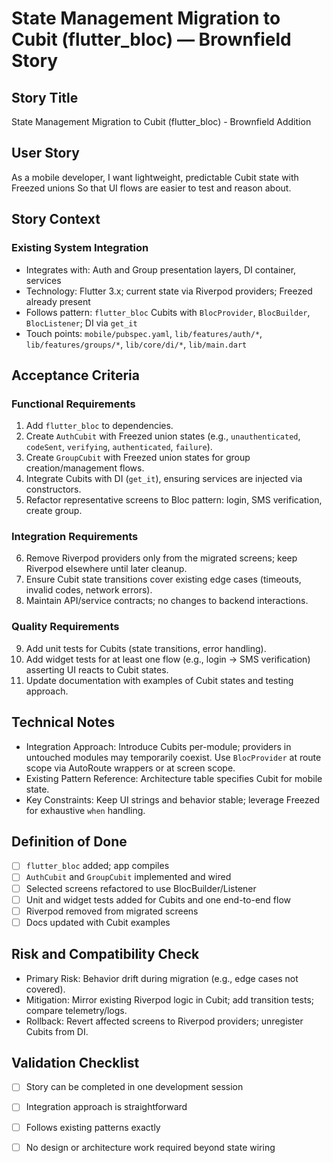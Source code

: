 <!-- Powered by BMAD™ Core -->

# State Management Migration to Cubit (flutter_bloc) — Brownfield Story

## Story Title

State Management Migration to Cubit (flutter_bloc) - Brownfield Addition

## User Story

As a mobile developer,
I want lightweight, predictable Cubit state with Freezed unions
So that UI flows are easier to test and reason about.

## Story Context

### Existing System Integration

- Integrates with: Auth and Group presentation layers, DI container, services
- Technology: Flutter 3.x; current state via Riverpod providers; Freezed already present
- Follows pattern: `flutter_bloc` Cubits with `BlocProvider`, `BlocBuilder`, `BlocListener`; DI via `get_it`
- Touch points: `mobile/pubspec.yaml`, `lib/features/auth/*`, `lib/features/groups/*`, `lib/core/di/*`, `lib/main.dart`

## Acceptance Criteria

### Functional Requirements

1. Add `flutter_bloc` to dependencies.
2. Create `AuthCubit` with Freezed union states (e.g., `unauthenticated`, `codeSent`, `verifying`, `authenticated`, `failure`).
3. Create `GroupCubit` with Freezed union states for group creation/management flows.
4. Integrate Cubits with DI (`get_it`), ensuring services are injected via constructors.
5. Refactor representative screens to Bloc pattern: login, SMS verification, create group.

### Integration Requirements

6. Remove Riverpod providers only from the migrated screens; keep Riverpod elsewhere until later cleanup.
7. Ensure Cubit state transitions cover existing edge cases (timeouts, invalid codes, network errors).
8. Maintain API/service contracts; no changes to backend interactions.

### Quality Requirements

9. Add unit tests for Cubits (state transitions, error handling).
10. Add widget tests for at least one flow (e.g., login → SMS verification) asserting UI reacts to Cubit states.
11. Update documentation with examples of Cubit states and testing approach.

## Technical Notes

- Integration Approach: Introduce Cubits per-module; providers in untouched modules may temporarily coexist. Use `BlocProvider` at route scope via AutoRoute wrappers or at screen scope.
- Existing Pattern Reference: Architecture table specifies Cubit for mobile state.
- Key Constraints: Keep UI strings and behavior stable; leverage Freezed for exhaustive `when` handling.

## Definition of Done

- [ ] `flutter_bloc` added; app compiles
- [ ] `AuthCubit` and `GroupCubit` implemented and wired
- [ ] Selected screens refactored to use BlocBuilder/Listener
- [ ] Unit and widget tests added for Cubits and one end-to-end flow
- [ ] Riverpod removed from migrated screens
- [ ] Docs updated with Cubit examples

## Risk and Compatibility Check

- Primary Risk: Behavior drift during migration (e.g., edge cases not covered).
- Mitigation: Mirror existing Riverpod logic in Cubit; add transition tests; compare telemetry/logs.
- Rollback: Revert affected screens to Riverpod providers; unregister Cubits from DI.

## Validation Checklist

- [ ] Story can be completed in one development session
- [ ] Integration approach is straightforward
- [ ] Follows existing patterns exactly
- [ ] No design or architecture work required beyond state wiring

